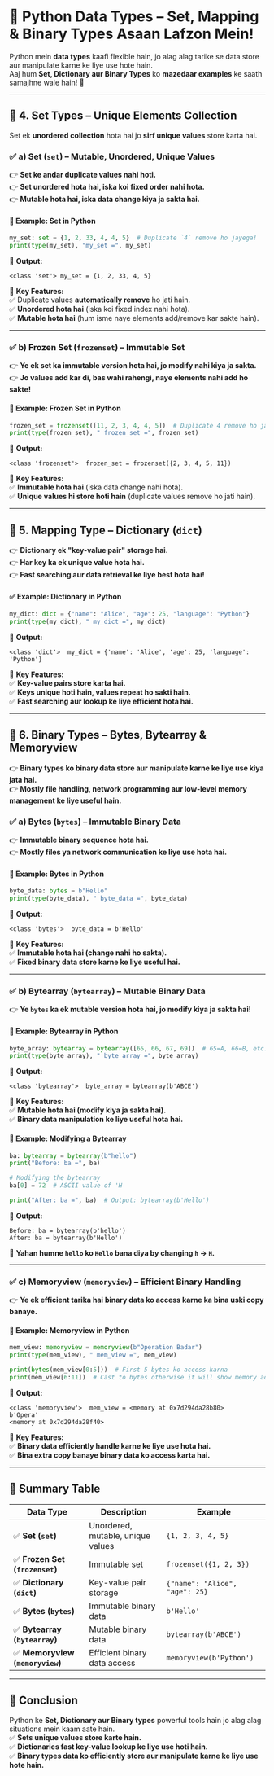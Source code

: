 # **🐍 Python Data Types – Set, Mapping & Binary Types Asaan Lafzon Mein!**  

Python mein **data types** kaafi flexible hain, jo alag alag tarike se data store aur manipulate karne ke liye use hote hain.  
Aaj hum **Set, Dictionary aur Binary Types** ko **mazedaar examples** ke saath samajhne wale hain! 🚀  

---

## **🔹 4. Set Types – Unique Elements Collection**
Set ek **unordered collection** hota hai jo **sirf unique values** store karta hai.  

### **✅ a) Set (`set`) – Mutable, Unordered, Unique Values**
👉 **Set ke andar duplicate values nahi hoti.**  
👉 **Set unordered hota hai, iska koi fixed order nahi hota.**  
👉 **Mutable hota hai, iska data change kiya ja sakta hai.**  

#### **📌 Example: Set in Python**
```python
my_set: set = {1, 2, 33, 4, 4, 5}  # Duplicate `4` remove ho jayega!
print(type(my_set), "my_set =", my_set)
```
🔹 **Output:**  
```
<class 'set'> my_set = {1, 2, 33, 4, 5}
```
📌 **Key Features:**  
✅ Duplicate values **automatically remove** ho jati hain.  
✅ **Unordered hota hai** (iska koi fixed index nahi hota).  
✅ **Mutable hota hai** (hum isme naye elements add/remove kar sakte hain).  

---

### **✅ b) Frozen Set (`frozenset`) – Immutable Set**
👉 **Ye ek set ka immutable version hota hai, jo modify nahi kiya ja sakta.**  
👉 **Jo values add kar di, bas wahi rahengi, naye elements nahi add ho sakte!**  

#### **📌 Example: Frozen Set in Python**
```python
frozen_set = frozenset([11, 2, 3, 4, 4, 5])  # Duplicate 4 remove ho jayega
print(type(frozen_set), " frozen_set =", frozen_set)
```
🔹 **Output:**  
```
<class 'frozenset'>  frozen_set = frozenset({2, 3, 4, 5, 11})
```
📌 **Key Features:**  
✅ **Immutable hota hai** (iska data change nahi hota).  
✅ **Unique values hi store hoti hain** (duplicate values remove ho jati hain).  

---

## **🔹 5. Mapping Type – Dictionary (`dict`)**
👉 **Dictionary ek "key-value pair" storage hai.**  
👉 **Har key ka ek unique value hota hai.**  
👉 **Fast searching aur data retrieval ke liye best hota hai!**  

#### **✅ Example: Dictionary in Python**
```python
my_dict: dict = {"name": "Alice", "age": 25, "language": "Python"}
print(type(my_dict), " my_dict =", my_dict)
```
🔹 **Output:**  
```
<class 'dict'>  my_dict = {'name': 'Alice', 'age': 25, 'language': 'Python'}
```
📌 **Key Features:**  
✅ **Key-value pairs store karta hai.**  
✅ **Keys unique hoti hain, values repeat ho sakti hain.**  
✅ **Fast searching aur lookup ke liye efficient hota hai.**  

---

## **🔹 6. Binary Types – Bytes, Bytearray & Memoryview**
👉 **Binary types ko binary data store aur manipulate karne ke liye use kiya jata hai.**  
👉 **Mostly file handling, network programming aur low-level memory management ke liye useful hain.**  

### **✅ a) Bytes (`bytes`) – Immutable Binary Data**
👉 **Immutable binary sequence hota hai.**  
👉 **Mostly files ya network communication ke liye use hota hai.**  

#### **📌 Example: Bytes in Python**
```python
byte_data: bytes = b"Hello"
print(type(byte_data), " byte_data =", byte_data)
```
🔹 **Output:**  
```
<class 'bytes'>  byte_data = b'Hello'
```
📌 **Key Features:**  
✅ **Immutable hota hai (change nahi ho sakta).**  
✅ **Fixed binary data store karne ke liye useful hai.**  

---

### **✅ b) Bytearray (`bytearray`) – Mutable Binary Data**
👉 **Ye `bytes` ka ek mutable version hota hai, jo modify kiya ja sakta hai!**  

#### **📌 Example: Bytearray in Python**
```python
byte_array: bytearray = bytearray([65, 66, 67, 69])  # 65=A, 66=B, etc.
print(type(byte_array), " byte_array =", byte_array)
```
🔹 **Output:**  
```
<class 'bytearray'>  byte_array = bytearray(b'ABCE')
```
📌 **Key Features:**  
✅ **Mutable hota hai (modify kiya ja sakta hai).**  
✅ **Binary data manipulation ke liye useful hota hai.**  

#### **📌 Example: Modifying a Bytearray**
```python
ba: bytearray = bytearray(b"hello")
print("Before: ba =", ba)

# Modifying the bytearray
ba[0] = 72  # ASCII value of 'H'

print("After: ba =", ba)  # Output: bytearray(b'Hello')
```
🔹 **Output:**  
```
Before: ba = bytearray(b'hello')
After: ba = bytearray(b'Hello')
```
📌 **Yahan humne `hello` ko `Hello` bana diya by changing `h` → `H`.**  

---

### **✅ c) Memoryview (`memoryview`) – Efficient Binary Handling**
👉 **Ye ek efficient tarika hai binary data ko access karne ka bina uski copy banaye.**  

#### **📌 Example: Memoryview in Python**
```python
mem_view: memoryview = memoryview(b"Operation Badar")
print(type(mem_view), " mem_view =", mem_view)

print(bytes(mem_view[0:5]))  # First 5 bytes ko access karna
print(mem_view[6:11])  # Cast to bytes otherwise it will show memory address
```
🔹 **Output:**  
```
<class 'memoryview'>  mem_view = <memory at 0x7d294da28b80>
b'Opera'
<memory at 0x7d294da28f40>
```
📌 **Key Features:**  
✅ **Binary data efficiently handle karne ke liye use hota hai.**  
✅ **Bina extra copy banaye binary data ko access karta hai.**  

---

## **🚀 Summary Table**
| **Data Type** | **Description** | **Example** |
|--------------|----------------|------------|
| ✅ **Set (`set`)** | Unordered, mutable, unique values | `{1, 2, 3, 4, 5}` |
| ✅ **Frozen Set (`frozenset`)** | Immutable set | `frozenset({1, 2, 3})` |
| ✅ **Dictionary (`dict`)** | Key-value pair storage | `{"name": "Alice", "age": 25}` |
| ✅ **Bytes (`bytes`)** | Immutable binary data | `b'Hello'` |
| ✅ **Bytearray (`bytearray`)** | Mutable binary data | `bytearray(b'ABCE')` |
| ✅ **Memoryview (`memoryview`)** | Efficient binary data access | `memoryview(b'Python')` |

---

## **🎯 Conclusion**
Python ke **Set, Dictionary aur Binary types** powerful tools hain jo alag alag situations mein kaam aate hain.  
✅ **Sets unique values store karte hain.**  
✅ **Dictionaries fast key-value lookup ke liye use hoti hain.**  
✅ **Binary types data ko efficiently store aur manipulate karne ke liye use hote hain.**  

